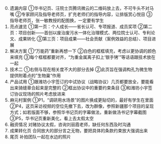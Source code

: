 0. 遗漏内容
①华书记页、汪院士页腾讯微云的二维码放上去，不可牛头不对马嘴
②专家顾问及指导老师页，扩充老师们的指导内容，让排版赏心悦目
③指导老师页，张一敏教授的配图换，一定要有学生
1. 亮点速览
①第一页：个人成长——省长认可、专项报道、成员奖项
②第二页：项目创新——首创以废治废污水一体化治理模式、两位院士认可、专利论文、成果转化
③第三页：项目成果——社会贡献（案例效益的总结）、项目进展
2. 解决方案
①“万能药”重新再想一下
②白色的框框填充，考虑以更协调的颜色来填充
③每个框框都要对齐，“为重金属离子扣上‘银手铐’”等话语跟技术放在一起
3. 技术二
①右侧与现在相关度不大的部分去掉
②此页旨在强调构孔为微生物提供附着点的”生物巢“作用
4. 产品试用
①跟潍坊小宇签订的中试协议（战略协议）几页都要放全，要能看出来骑缝章合起来是完整的
②框出协议中的重要约束条目
③和潍坊小宇签订协议现场的照片考虑放进来
5. 麻元村案例
①P1，“调研用水场景”的图片换成更贴切的，最好有学生在里面
②P4，这页采访视频的空位先撤下去，改为群像，参照新疆那个项目的呈现方式；如若版面不够，参照华书记页的字幕做法，重新做汤书记字幕截图
③P5，华书记页重新美化，看上去太假太空
6. 融资情况
对赌协议太假，咨询刘丽霞老师，缺任何东西及时沟通
7. 成果转化页
合同放大的部分言之无物，要把具体的条款约束放大强调出来
8. 尾页
补拍团队一起在水边的照片